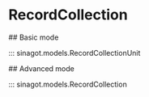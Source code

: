 # RecordCollection

## Basic mode

::: sinagot.models.RecordCollectionUnit

## Advanced mode

::: sinagot.models.RecordCollection

